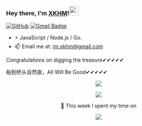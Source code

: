 ### Hey there, I'm [XKHM](https://xkhm.net)!<img src="https://media.giphy.com/media/hvRJCLFzcasrR4ia7z/giphy.gif" width="25px">

[![GitHub](https://img.shields.io/badge/dynamic/json?logo=github&label=GitHub&labelColor=495867&color=495867&query=%24.data.totalSubs&url=https%3A%2F%2Fapi.yukiyukixing.com%2Fsubstats%2F%3Fsource%3Dgithub%26queryKey%3Dyukiyukixing&style=flat-square)](https://github.com/yukiyukixing)
[![Gmail Badge](https://img.shields.io/badge/-im.xkhm@gmail.com-c14438?style=flat-square&logo=Gmail&logoColor=white&link=mailto:im.xkhm@gmail.com)](mailto:im.xkhm@gmail.com)


- ⚡ JavaScript / Node.js / Go.
- 📫 Email me at: [im.xkhm@gmail.com](mailto:im.xkhm@gmail.com)

Congratulations on digging the treasure✔✔✔✔✔

船到桥头自然直，All Will Be Good✔✔✔✔✔

<p align="center">
  <img alig src="https://github-profile-trophy.vercel.app/?username=yukiyukixing&column=4&rank=SSS,SS,S,AAA,AA,A,B,C" />
</p>

<p align="center">
  <img src = "https://github-readme-stats.vercel.app/api?username=yukiyukixing&show_icons=true&theme=gotham&line_height=33&hide_border=true&count_private=true">
</p>

<p align="center">
📕 This week I spent my time on
</p>

<p align="center">
  <img src = "https://github-readme-stats-taupe-two.vercel.app/api/wakatime?username=xkhm&hide_title=true&hide_border=true&langs_count=5">
</p>








